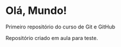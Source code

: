 # Olá, Mundo!
 Primeiro repositório do curso de Git e GitHub


Repositório criado em aula para teste.
